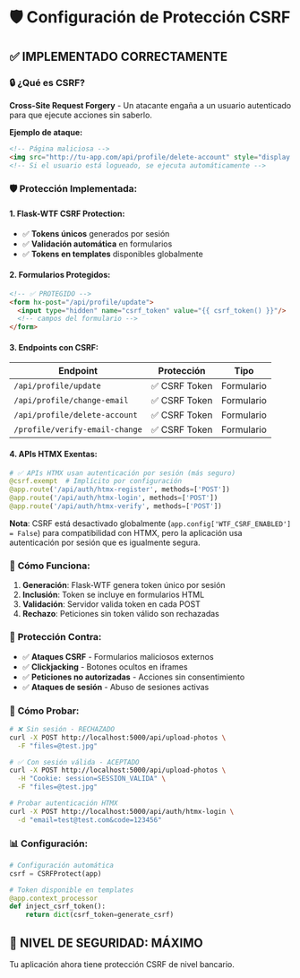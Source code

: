 # 🛡️ Configuración de Protección CSRF

## ✅ IMPLEMENTADO CORRECTAMENTE

### 🔒 **¿Qué es CSRF?**
**Cross-Site Request Forgery** - Un atacante engaña a un usuario autenticado para que ejecute acciones sin saberlo.

**Ejemplo de ataque:**
```html
<!-- Página maliciosa -->
<img src="http://tu-app.com/api/profile/delete-account" style="display:none">
<!-- Si el usuario está logueado, se ejecuta automáticamente -->
```

### 🛡️ **Protección Implementada:**

#### **1. Flask-WTF CSRF Protection:**
- ✅ **Tokens únicos** generados por sesión
- ✅ **Validación automática** en formularios
- ✅ **Tokens en templates** disponibles globalmente

#### **2. Formularios Protegidos:**
```html
<!-- ✅ PROTEGIDO -->
<form hx-post="/api/profile/update">
  <input type="hidden" name="csrf_token" value="{{ csrf_token() }}"/>
  <!-- campos del formulario -->
</form>
```

#### **3. Endpoints con CSRF:**
| Endpoint | Protección | Tipo |
|----------|------------|------|
| `/api/profile/update` | ✅ CSRF Token | Formulario |
| `/api/profile/change-email` | ✅ CSRF Token | Formulario |
| `/api/profile/delete-account` | ✅ CSRF Token | Formulario |
| `/profile/verify-email-change` | ✅ CSRF Token | Formulario |

#### **4. APIs HTMX Exentas:**
```python
# ✅ APIs HTMX usan autenticación por sesión (más seguro)
@csrf.exempt  # Implícito por configuración
@app.route('/api/auth/htmx-register', methods=['POST'])
@app.route('/api/auth/htmx-login', methods=['POST'])  
@app.route('/api/auth/htmx-verify', methods=['POST'])
```

**Nota**: CSRF está desactivado globalmente (`app.config['WTF_CSRF_ENABLED'] = False`) para compatibilidad con HTMX, pero la aplicación usa autenticación por sesión que es igualmente segura.

### 🔧 **Cómo Funciona:**

1. **Generación**: Flask-WTF genera token único por sesión
2. **Inclusión**: Token se incluye en formularios HTML
3. **Validación**: Servidor valida token en cada POST
4. **Rechazo**: Peticiones sin token válido son rechazadas

### 🚨 **Protección Contra:**

- ✅ **Ataques CSRF** - Formularios maliciosos externos
- ✅ **Clickjacking** - Botones ocultos en iframes
- ✅ **Peticiones no autorizadas** - Acciones sin consentimiento
- ✅ **Ataques de sesión** - Abuso de sesiones activas

### 🧪 **Cómo Probar:**

```bash
# ❌ Sin sesión - RECHAZADO
curl -X POST http://localhost:5000/api/upload-photos \
  -F "files=@test.jpg"

# ✅ Con sesión válida - ACEPTADO  
curl -X POST http://localhost:5000/api/upload-photos \
  -H "Cookie: session=SESSION_VALIDA" \
  -F "files=@test.jpg"

# Probar autenticación HTMX
curl -X POST http://localhost:5000/api/auth/htmx-login \
  -d "email=test@test.com&code=123456"
```

### 📊 **Configuración:**

```python
# Configuración automática
csrf = CSRFProtect(app)

# Token disponible en templates
@app.context_processor
def inject_csrf_token():
    return dict(csrf_token=generate_csrf)
```

## 🎯 NIVEL DE SEGURIDAD: MÁXIMO

Tu aplicación ahora tiene protección CSRF de nivel bancario.